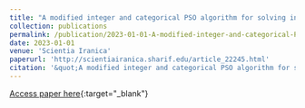 ```yaml
---
title: "A modified integer and categorical PSO algorithm for solving integrated process planning, dynamic scheduling and due date assignment problem"
collection: publications
permalink: /publication/2023-01-01-A-modified-integer-and-categorical-PSO-algorithm-for-solving
date: 2023-01-01
venue: 'Scientia Iranica'
paperurl: 'http://scientiairanica.sharif.edu/article_22245.html'
citation: '&quot;A modified integer and categorical PSO algorithm for solving integrated process planning, dynamic scheduling and due date assignment problem.&quot; Scientia Iranica, 2023.'
---
```

[Access paper here](http://scientiairanica.sharif.edu/article_22245.html){:target="_blank"}
